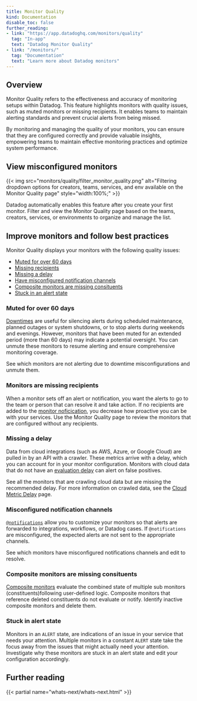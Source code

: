 ```yaml
---
title: Monitor Quality
kind: Documentation
disable_toc: false
further_reading:
- link: "https://app.datadoghq.com/monitors/quality"
  tag: "In-app"
  text: "Datadog Monitor Quality"
- link: "/monitors/"
  tag: "Documentation"
  text: "Learn more about Datadog monitors"
---
```


## Overview

Monitor Quality refers to the effectiveness and accuracy of monitoring setups within Datadog. This feature highlights monitors with quality issues, such as muted monitors or missing recipients. It enables teams to maintain alerting standards and prevent crucial alerts from being missed.  

By monitoring and managing the quality of your monitors, you can ensure that they are configured correctly and provide valuable insights, empowering teams to maintain effective monitoring practices and optimize system performance.

## View misconfigured monitors

{{< img src="monitors/quality/filter_monitor_quality.png" alt="Filtering dropdown options for creators, teams, services, and env available on the Monitor Quality page" style="width:100%;" >}}

Datadog automatically enables this feature after you create your first monitor. Filter and view the Monitor Quality page based on the teams, creators, services, or environments to organize and manage the list. 

## Improve monitors and follow best practices

Monitor Quality displays your monitors with the following quality issues:
- [Muted for over 60 days](#muted-for-over-60-days)
- [Missing recipients](#monitors-are-missing-recipients)
- [Missing a delay](#missing-a-delay)
- [Have misconfigured notification channels](#misconfigured-notification-channels)
- [Composite monitors are missing consituents](#composite-monitors-are-missing-consituents)
- [Stuck in an alert state](#stuck-in-alert-state)

### Muted for over 60 days

[Downtimes][1] are useful for silencing alerts during scheduled maintenance, planned outages or system shutdowns, or to stop alerts during weekends and evenings. However, monitors that have been muted for an extended period (more than 60 days) may indicate a potential oversight. You can unmute these monitors to resume alerting and ensure comprehensive monitoring coverage.

See which monitors are not alerting due to downtime misconfigurations and unmute them.

### Monitors are missing recipients

When a monitor sets off an alert or notification, you want the alerts to go to the team or person that can resolve it and take action. If no recipients are added to the [monitor noficication][2], you decrease how proactive you can be with your services. Use the Monitor Quality page to review the monitors that are configured without any recipients.

### Missing a delay

Data from cloud integrations (such as AWS, Azure, or Google Cloud) are pulled in by an API with a crawler. These metrics arrive with a delay, which you can account for in your monitor configuration. Monitors with cloud data that do not have an [evaluation delay][3] can alert on false positives.

See all the monitors that are crawling cloud data but are missing the recommended delay. For more information on crawled data, see the [Cloud Metric Delay][4] page.

### Misconfigured notification channels

[`@notifications`][5] allow you to customize your monitors so that alerts are forwarded to integrations, workflows, or Datadog cases. If `@notifications` are misconfigured, the expected alerts are not sent to the appropriate channels.

See which monitors have misconfigured notifications channels and edit to resolve.

### Composite monitors are missing consituents

[Composite monitors][6] evaluate the combined state of multiple sub monitors (constituents)following user-defined logic. Composite monitors that reference deleted constituents do not evaluate or notify. Identify inactive composite monitors and delete them. 

### Stuck in alert state

Monitors in an `ALERT` state, are indications of an issue in your service that needs your attention. Multiple monitors in a constant `ALERT` state take the focus away from the issues that might actually need your attention. Investigate why these monitors are stuck in an alert state and edit your configuration accordingly.

## Further reading

{{< partial name="whats-next/whats-next.html" >}}

[1]: monitors/downtimes/
[2]: monitors/notify/
[3]: monitors/configuration/?tab=thresholdalert#evaluation-delay
[4]: integrations/guide/cloud-metric-delay/
[5]: monitors/notify/#notifications
[6]: monitors/types/composite/
